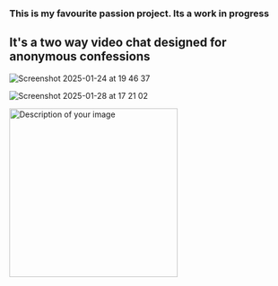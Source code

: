### This is my favourite passion project. Its a work in progress

## It's a two way video chat designed for anonymous confessions

![Screenshot 2025-01-24 at 19 46 37](https://github.com/user-attachments/assets/516d75ed-4663-4e6b-9687-805c9170e062)

![Screenshot 2025-01-28 at 17 21 02](https://github.com/user-attachments/assets/7cb71234-780f-4d64-ab84-f89395cd6450)


<img src="https://github.com/user-attachments/assets/7cb71234-780f-4d64-ab84-f89395cd6450" width="300" height="300" alt="Description of your image">
